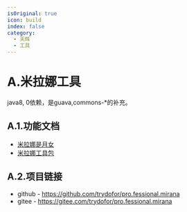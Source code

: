 ```yaml
---
isOriginal: true
icon: build
index: false
category:
  - 天辉
  - 工具
---
```


# A.米拉娜工具

java8, 0依赖，是guava,commons-*的补充。

## A.1.功能文档

* [米拉娜是月女](a1.mirana.md)
* [米拉娜工具包](a2.utilities.md)

## A.2.项目链接

* github - <https://github.com/trydofor/pro.fessional.mirana>
* gitee - <https://gitee.com/trydofor/pro.fessional.mirana>

